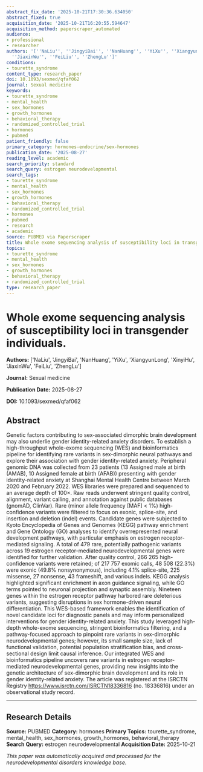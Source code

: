 ```yaml
---
abstract_fix_date: '2025-10-21T17:30:36.634050'
abstract_fixed: true
acquisition_date: '2025-10-21T16:20:55.594647'
acquisition_method: paperscraper_automated
audience:
- professional
- researcher
authors: '[''NaLiu'', ''JingyiBai'', ''NanHuang'', ''YiXu'', ''XiangyunLong'', ''XinyiHu'',
  ''JiaxinWu'', ''FeiLiu'', ''ZhengLu'']'
conditions:
- tourette_syndrome
content_type: research_paper
doi: 10.1093/sexmed/qfaf062
journal: Sexual medicine
keywords:
- tourette_syndrome
- mental_health
- sex_hormones
- growth_hormones
- behavioral_therapy
- randomized_controlled_trial
- hormones
- pubmed
patient_friendly: false
primary_category: hormones-endocrine/sex-hormones
publication_date: '2025-08-27'
reading_level: academic
search_priority: standard
search_query: estrogen neurodevelopmental
search_tags:
- tourette_syndrome
- mental_health
- sex_hormones
- growth_hormones
- behavioral_therapy
- randomized_controlled_trial
- hormones
- pubmed
- research
- academic
source: PUBMED via Paperscraper
title: Whole exome sequencing analysis of susceptibility loci in transgender individuals.
topics:
- tourette_syndrome
- mental_health
- sex_hormones
- growth_hormones
- behavioral_therapy
- randomized_controlled_trial
type: research_paper
---
```


# Whole exome sequencing analysis of susceptibility loci in transgender individuals.

**Authors:** ['NaLiu', 'JingyiBai', 'NanHuang', 'YiXu', 'XiangyunLong', 'XinyiHu', 'JiaxinWu', 'FeiLiu', 'ZhengLu']

**Journal:** Sexual medicine

**Publication Date:** 2025-08-27

**DOI:** 10.1093/sexmed/qfaf062

## Abstract

Genetic factors contributing to sex-associated dimorphic brain development may also underlie gender identity-related anxiety disorders. To establish a high-throughput whole-exome sequencing (WES) and bioinformatics pipeline for identifying rare variants in sex-dimorphic neural pathways and explore their association with gender identity-related anxiety. Peripheral genomic DNA was collected from 23 patients (13 Assigned male at birth (AMAB), 10 Assigned female at birth (AFAB)) presenting with gender identity-related anxiety at Shanghai Mental Health Centre between March 2020 and February 2022. WES libraries were prepared and sequenced to an average depth of 100×. Raw reads underwent stringent quality control, alignment, variant calling, and annotation against public databases (gnomAD, ClinVar). Rare (minor allele frequency [MAF] < 1%) high-confidence variants were filtered to focus on exonic, splice-site, and insertion and deletion (indel) events. Candidate genes were subjected to Kyoto Encyclopedia of Genes and Genomes (KEGG) pathway enrichment and Gene Ontology (GO) analyses to identify overrepresented neural development pathways, with particular emphasis on estrogen receptor-mediated signaling. A total of 479 rare, potentially pathogenic variants across 19 estrogen receptor-mediated neurodevelopmental genes were identified for further validation. After quality control, 266 265 high-confidence variants were retained; of 217 757 exomic calls, 48 508 (22.3%) were exonic (49.8% nonsynonymous), including 4.1% splice-site, 225 missense, 27 nonsense, 43 frameshift, and various indels. KEGG analysis highlighted significant enrichment in axon guidance signaling, while GO terms pointed to neuronal projection and synaptic assembly. Nineteen genes within the estrogen receptor pathway harbored rare deleterious variants, suggesting disruptions in sex hormone-driven neural differentiation. This WES-based framework enables the identification of novel candidate loci for diagnostic panels and may inform personalized interventions for gender identity-related anxiety. This study leveraged high-depth whole-exome sequencing, stringent bioinformatics filtering, and a pathway-focused approach to pinpoint rare variants in sex-dimorphic neurodevelopmental genes; however, its small sample size, lack of functional validation, potential population stratification bias, and cross-sectional design limit causal inference. Our integrated WES and bioinformatics pipeline uncovers rare variants in estrogen receptor-mediated neurodevelopmental genes, providing new insights into the genetic architecture of sex-dimorphic brain development and its role in gender identity-related anxiety. The article was registered at the ISRCTN Registry https://www.isrctn.com/ISRCTN18336816 (no. 18336816) under an observational study record.

---

## Research Details

**Source:** PUBMED
**Category:** hormones
**Primary Topics:** tourette_syndrome, mental_health, sex_hormones, growth_hormones, behavioral_therapy
**Search Query:** estrogen neurodevelopmental
**Acquisition Date:** 2025-10-21

*This paper was automatically acquired and processed for the neurodevelopmental disorders knowledge base.*
